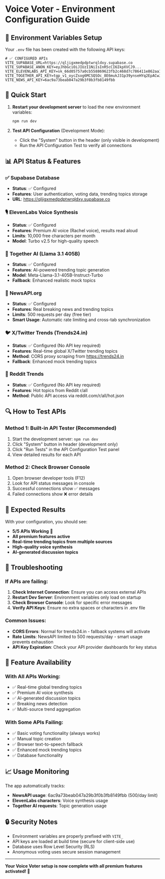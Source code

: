 # Voice Voter - Environment Configuration Guide

## 🔧 Environment Variables Setup

Your `.env` file has been created with the following API keys:

```env
# ✅ CONFIGURED APIs
VITE_SUPABASE_URL=https://qljigxmedpdptwrqldxy.supabase.co
VITE_SUPABASE_ANON_KEY=eyJhbGciOiJIUzI1NiIsInR5cCI6IkpXVCJ9...
VITE_ELEVENLABS_API_KEY=sk_66d05757a0cb558869623fb2c468d7c786411e862aa177cd
VITE_TOGETHER_API_KEY=tgp_v1_oycZsog6MCSQSOc_8E6mukJ31p39ynseHYq2EpACwJg
VITE_NEWS_API_KEY=6ac9a73beab047a29b3f0b3fb8149fbb
```

## 🚀 Quick Start

1. **Restart your development server** to load the new environment variables:

   ```bash
   npm run dev
   ```

2. **Test API Configuration** (Development Mode):
   - Click the "System" button in the header (only visible in development)
   - Run the API Configuration Test to verify all connections

## 📊 API Status & Features

### ✅ **Supabase Database**

- **Status**: ✅ Configured
- **Features**: User authentication, voting data, trending topics storage
- **URL**: https://qljigxmedpdptwrqldxy.supabase.co

### 🎙️ **ElevenLabs Voice Synthesis**

- **Status**: ✅ Configured
- **Features**: Premium AI voice (Rachel voice), results read aloud
- **Limits**: 10,000 free characters per month
- **Model**: Turbo v2.5 for high-quality speech

### 🤖 **Together AI (Llama 3.1 405B)**

- **Status**: ✅ Configured
- **Features**: AI-powered trending topic generation
- **Model**: Meta-Llama-3.1-405B-Instruct-Turbo
- **Fallback**: Enhanced realistic mock topics

### 📰 **NewsAPI.org**

- **Status**: ✅ Configured
- **Features**: Real breaking news and trending topics
- **Limits**: 500 requests per day (free tier)
- **Smart Usage**: Automatic rate limiting and cross-tab synchronization

### 🐦 **X/Twitter Trends (Trends24.in)**

- **Status**: ✅ Configured (No API key required)
- **Features**: Real-time global X/Twitter trending topics
- **Method**: CORS proxy scraping from https://trends24.in
- **Fallback**: Enhanced mock trending topics

### 🤖 **Reddit Trends**

- **Status**: ✅ Configured (No API key required)
- **Features**: Hot topics from Reddit r/all
- **Method**: Public API access via reddit.com/r/all/hot.json

## 🔍 How to Test APIs

### Method 1: Built-in API Tester (Recommended)

1. Start the development server: `npm run dev`
2. Click "System" button in header (development only)
3. Click "Run Tests" in the API Configuration Test panel
4. View detailed results for each API

### Method 2: Check Browser Console

1. Open browser developer tools (F12)
2. Look for API status messages in console
3. Successful connections show ✅ messages
4. Failed connections show ❌ error details

## 🎯 Expected Results

With your configuration, you should see:

- **5/5 APIs Working** 🎉
- **All premium features active**
- **Real-time trending topics from multiple sources**
- **High-quality voice synthesis**
- **AI-generated discussion topics**

## 🔧 Troubleshooting

### If APIs are failing:

1. **Check Internet Connection**: Ensure you can access external APIs
2. **Restart Dev Server**: Environment variables only load on startup
3. **Check Browser Console**: Look for specific error messages
4. **Verify API Keys**: Ensure no extra spaces or characters in .env file

### Common Issues:

- **CORS Errors**: Normal for trends24.in - fallback systems will activate
- **Rate Limits**: NewsAPI limited to 500 requests/day - smart usage prevents exhaustion
- **API Key Expiration**: Check your API provider dashboards for key status

## 🚀 Feature Availability

### With All APIs Working:

- ✅ Real-time global trending topics
- ✅ Premium AI voice synthesis
- ✅ AI-generated discussion topics
- ✅ Breaking news detection
- ✅ Multi-source trend aggregation

### With Some APIs Failing:

- ✅ Basic voting functionality (always works)
- ✅ Manual topic creation
- ✅ Browser text-to-speech fallback
- ✅ Enhanced mock trending topics
- ✅ Database functionality

## 📈 Usage Monitoring

The app automatically tracks:

- **NewsAPI usage**: 6ac9a73beab047a29b3f0b3fb8149fbb (500/day limit)
- **ElevenLabs characters**: Voice synthesis usage
- **Together AI requests**: Topic generation usage

## 🔒 Security Notes

- Environment variables are properly prefixed with `VITE_`
- API keys are loaded at build time (secure for client-side use)
- Database uses Row Level Security (RLS)
- Anonymous voting uses secure session management

---

**Your Voice Voter setup is now complete with all premium features activated! 🎉**
